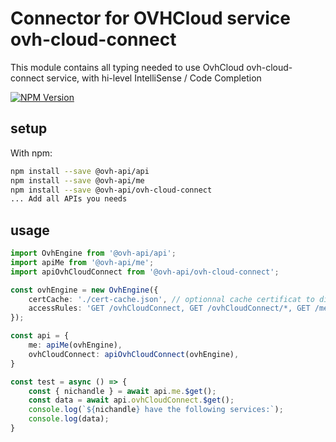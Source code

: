 # Connector for OVHCloud service ovh-cloud-connect

This module contains all typing needed to use OvhCloud ovh-cloud-connect service, with hi-level IntelliSense / Code Completion

[![NPM Version](https://img.shields.io/npm/v/@ovh-api/ovh-cloud-connect.svg?style=flat)](https://www.npmjs.org/package/@ovh-api/ovh-cloud-connect)

## setup

With npm:
````bash
npm install --save @ovh-api/api
npm install --save @ovh-api/me
npm install --save @ovh-api/ovh-cloud-connect
... Add all APIs you needs
````

## usage

````typescript
import OvhEngine from '@ovh-api/api';
import apiMe from '@ovh-api/me';
import apiOvhCloudConnect from '@ovh-api/ovh-cloud-connect';

const ovhEngine = new OvhEngine({ 
    certCache: './cert-cache.json', // optionnal cache certificat to disk
    accessRules: 'GET /ovhCloudConnect, GET /ovhCloudConnect/*, GET /me', // optionnal limit the requested privileges.
});

const api = {
    me: apiMe(ovhEngine),
    ovhCloudConnect: apiOvhCloudConnect(ovhEngine),
}

const test = async () => {
    const { nichandle } = await api.me.$get();
    const data = await api.ovhCloudConnect.$get();
    console.log(`${nichandle} have the following services:`);
    console.log(data);
}

````